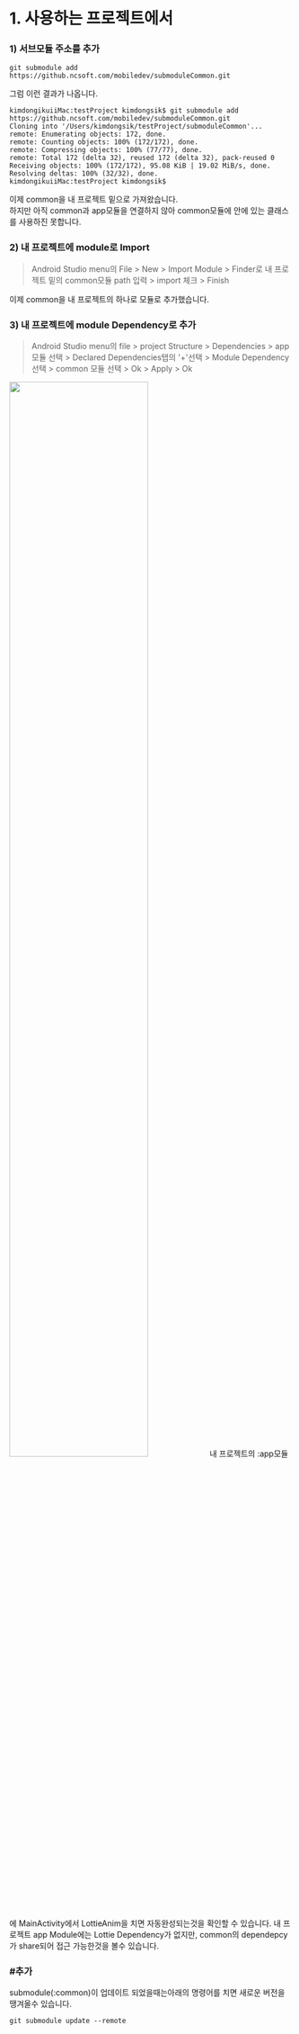 # 1. 사용하는 프로젝트에서

### 1) 서브모듈 주소를 추가
```git
git submodule add https://github.ncsoft.com/mobiledev/submoduleCommon.git
```

그럼 이런 결과가 나옵니다.
```
kimdongikuiiMac:testProject kimdongsik$ git submodule add https://github.ncsoft.com/mobiledev/submoduleCommon.git
Cloning into '/Users/kimdongsik/testProject/submoduleCommon'...
remote: Enumerating objects: 172, done.
remote: Counting objects: 100% (172/172), done.
remote: Compressing objects: 100% (77/77), done.
remote: Total 172 (delta 32), reused 172 (delta 32), pack-reused 0
Receiving objects: 100% (172/172), 95.08 KiB | 19.02 MiB/s, done.
Resolving deltas: 100% (32/32), done.
kimdongikuiiMac:testProject kimdongsik$ 

```
이제 common을 내 프로젝트 밑으로 가져왔습니다.  
하지만 아직 common과 app모듈을 연결하지 않아 common모듈에 안에 있는 클래스를 사용하진 못합니다.  
### 2) 내 프로젝트에 module로 Import
> Android Studio menu의 File > New > Import Module > Finder로 내 프로젝트 밑의 common모듈 path 입력 > import 체크 > Finish

이제 common을 내 프로젝트의 하나로 모듈로 추가했습니다.


### 3) 내 프로젝트에 module Dependency로 추가
> Android Studio menu의 file > project Structure > Dependencies > app모듈 선택 > Declared Dependencies탭의 '+'선택 > Module Dependency선택 > common 모듈 선택 > Ok > Apply > Ok


<img src="./submodule.gif" width="70%">
내 프로젝트의 :app모듈에 MainActivity에서 LottieAnim을 치면 자동완성되는것을 확인할 수 있습니다.
내 프로젝트 app Module에는 Lottie Dependency가 없지만, common의 dependepcy가 share되어 접근 가능한것을 볼수 있습니다.

### #추가
submodule(:common)이 업데이트 되었을때는아래의 명령어를 치면 새로운 버전을 땡겨올수 있습니다.
```git
git submodule update --remote
```


